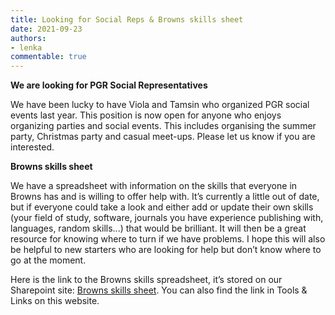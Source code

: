 ```yaml
---
title: Looking for Social Reps & Browns skills sheet
date: 2021-09-23
authors:
- lenka
commentable: true
---
```



**We are looking for PGR Social Representatives**


We have been lucky to have Viola and Tamsin who organized PGR social events last year. This position is now open for anyone who enjoys organizing parties and social events. This includes organising the summer party, Christmas party and casual meet-ups. Please let us know if you are interested.


**Browns skills sheet**

We have a spreadsheet with information on the skills that everyone in Browns has and is willing to offer help with. It’s currently a little out of date, but if everyone could take a look and either add or update their own skills (your field of study, software, journals you have experience publishing with, languages, random skills...) that would be brilliant. It will then be a great resource for knowing where to turn if we have problems. I hope this will also be helpful to new starters who are looking for help but don’t know where to go at the moment.

Here is the link to the Browns skills spreadsheet, it’s stored on our Sharepoint site: [Browns skills sheet](https://uob.sharepoint.com/:x:/r/teams/grp-ggy-postgrad/_layouts/15/Doc.aspx?sourcedoc=%7B4910B421-2AC3-4F43-802A-9D94A5456366%7D&file=Browns%20Skills%20Sheet%202021.xlsx&action=default&mobileredirect=true&cid=761906f6-ce1d-4d25-9712-b9dfd4e12c67). You can also find the link in Tools & Links on this website.
